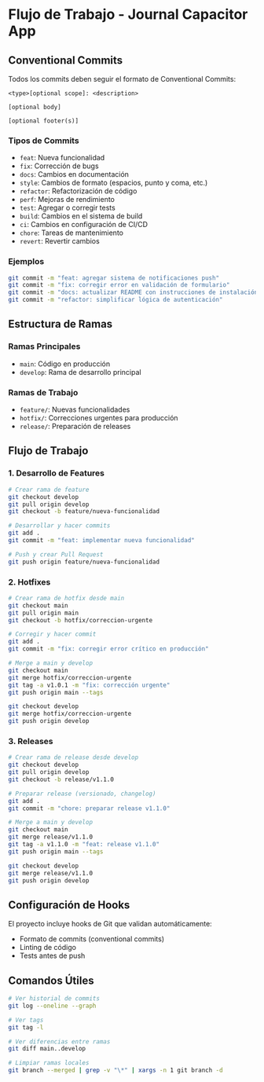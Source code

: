 # Flujo de Trabajo - Journal Capacitor App

## Conventional Commits

Todos los commits deben seguir el formato de Conventional Commits:

```
<type>[optional scope]: <description>

[optional body]

[optional footer(s)]
```

### Tipos de Commits

- `feat`: Nueva funcionalidad
- `fix`: Corrección de bugs
- `docs`: Cambios en documentación
- `style`: Cambios de formato (espacios, punto y coma, etc.)
- `refactor`: Refactorización de código
- `perf`: Mejoras de rendimiento
- `test`: Agregar o corregir tests
- `build`: Cambios en el sistema de build
- `ci`: Cambios en configuración de CI/CD
- `chore`: Tareas de mantenimiento
- `revert`: Revertir cambios

### Ejemplos

```bash
git commit -m "feat: agregar sistema de notificaciones push"
git commit -m "fix: corregir error en validación de formulario"
git commit -m "docs: actualizar README con instrucciones de instalación"
git commit -m "refactor: simplificar lógica de autenticación"
```

## Estructura de Ramas

### Ramas Principales

- `main`: Código en producción
- `develop`: Rama de desarrollo principal

### Ramas de Trabajo

- `feature/`: Nuevas funcionalidades
- `hotfix/`: Correcciones urgentes para producción
- `release/`: Preparación de releases

## Flujo de Trabajo

### 1. Desarrollo de Features

```bash
# Crear rama de feature
git checkout develop
git pull origin develop
git checkout -b feature/nueva-funcionalidad

# Desarrollar y hacer commits
git add .
git commit -m "feat: implementar nueva funcionalidad"

# Push y crear Pull Request
git push origin feature/nueva-funcionalidad
```

### 2. Hotfixes

```bash
# Crear rama de hotfix desde main
git checkout main
git pull origin main
git checkout -b hotfix/correccion-urgente

# Corregir y hacer commit
git add .
git commit -m "fix: corregir error crítico en producción"

# Merge a main y develop
git checkout main
git merge hotfix/correccion-urgente
git tag -a v1.0.1 -m "fix: corrección urgente"
git push origin main --tags

git checkout develop
git merge hotfix/correccion-urgente
git push origin develop
```

### 3. Releases

```bash
# Crear rama de release desde develop
git checkout develop
git pull origin develop
git checkout -b release/v1.1.0

# Preparar release (versionado, changelog)
git add .
git commit -m "chore: preparar release v1.1.0"

# Merge a main y develop
git checkout main
git merge release/v1.1.0
git tag -a v1.1.0 -m "feat: release v1.1.0"
git push origin main --tags

git checkout develop
git merge release/v1.1.0
git push origin develop
```

## Configuración de Hooks

El proyecto incluye hooks de Git que validan automáticamente:

- Formato de commits (conventional commits)
- Linting de código
- Tests antes de push

## Comandos Útiles

```bash
# Ver historial de commits
git log --oneline --graph

# Ver tags
git tag -l

# Ver diferencias entre ramas
git diff main..develop

# Limpiar ramas locales
git branch --merged | grep -v "\*" | xargs -n 1 git branch -d
``` 